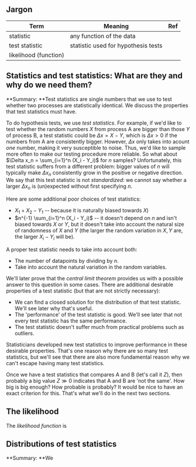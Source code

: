 ## Jargon

| Term                  | Meaning                             | Ref  |
| --------------------- | ----------------------------------- | ---- |
| statistic             | any function of the data            |      |
| test statistic        | statistic used for hypothesis tests |      |
| likelihood (function) |                                     |      |

## Statistics and test statistics: What are they and why do we need them?

**Summary: **Test statistics are single numbers that we use to test whether two processes are statistically identical. We discuss the properties that test statistics must have.

To do hypothesis tests, we use *test statistics*. For example, if we'd like to test whether the random numbers $X$ from process A are bigger than those $Y$ of process B, a test statistic could be $\Delta x = X - Y$, which is $\Delta x >0$ if the numbers from A are consistently bigger. However, $\Delta x$ only takes into acount *one* number, making it very susceptible to noise. Thus, we'd like to sample more often to make our testing procedure more reliable. So what about $\Delta x_n = \sum_{i=1}^n (X_i - Y_i)$ for $n$ samples? Unfortunately, this test statistic suffers from a different problem: bigger values of $n$ will typically make $\Delta x_n$ consistently grow in the positive or negative direction. We say that this test statistic is not *standardized*: we cannot say whether a larger $\Delta x_n$ is (un)expected without first specifying $n$.

Here are some additional poor choices of test statistics:

- $X_1 + X_2 - Y_1$  -- because it is naturally biased towards $X$)
- $n^{-1} \sum_{i=1}^n (X_i - Y_i)$ -- it doesn't depend on $n$ and isn't biased towards $X$ or $Y$, but it doesn't take into account the natural size of randomness of $X$ and $Y$ (the larger the random variation in $X,Y$ are, the larger $X_i-Y_i$ will be).

A proper test statistic needs to take into account both:

- The number of datapoints by dividing by $n$.
- Take into account the natural variation in the random variables.

We'll later prove that the *central limit theorem* provides us with a possible answer to this question in some cases. There are additional desirable properties of a test statistic (but that are not strictly necessary):

- We can find a closed solution for the distribution of that test statistic. We'll see later why that's useful.
- The 'performance' of the test statistic is good. We'll see later that not every test statistic has the same performance.
- The test statistic doesn't suffer much from practical problems such as outliers.

Statisticians developed new test statistics to improve performance in these desirable properties. That's one reason why there are so many test statistics, but we'll see that there are also more fundamental reason why we can't escape having many test statistics.

Once we have a test statistics that compares A and B (let's call it $Z$), then probably a big value $Z \gg 0$ indicates that A and B are 'not the same'. How big is big enough? How probable is probably? It would be nice to have an exact criterion for this. That's what we'll do in the next two sections.

## The likelihood

The *likelihood function* is 

## Distributions of test statistics

**Summary: **We 